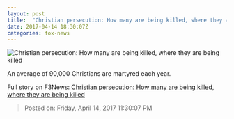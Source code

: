 ```yaml
---
layout: post
title:  "Christian persecution: How many are being killed, where they are being killed"
date: 2017-04-14 18:30:07Z
categories: fox-news
---
```


![Christian persecution: How many are being killed, where they are being killed](http://a57.foxnews.com/media2.foxnews.com/2015/08/20/0/0/082015_hn_christians_640.jpg?ve=1)

An average of 90,000 Christians are martyred each year.


Full story on F3News: [Christian persecution: How many are being killed, where they are being killed](http://www.f3nws.com/n/Ubkeb)

> Posted on: Friday, April 14, 2017 11:30:07 PM
